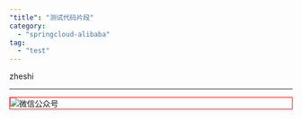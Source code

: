 ```yaml
---
"title": "测试代码片段"
category:
  - "springcloud-alibaba"
tag:
  - "test"
---
```


zheshi 







---

<img style="border:1px red solid; display:block; margin:0 auto;" src="https://tianqingxiaozhu.oss-cn-shenzhen.aliyuncs.com/img/qrcode.jpg" alt="微信公众号" />
